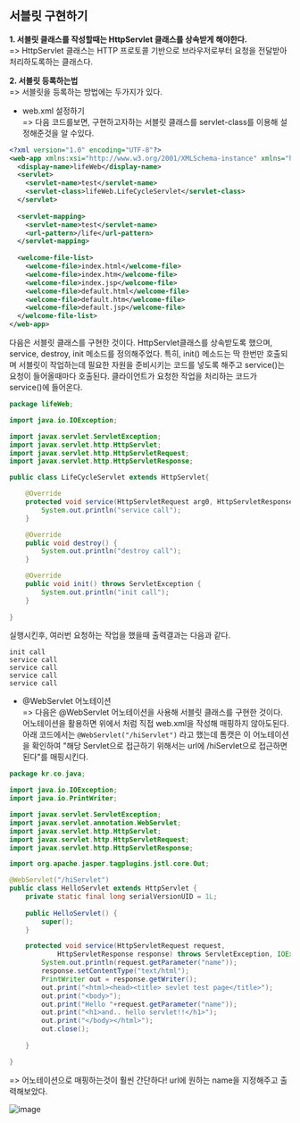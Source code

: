 ## 서블릿 구현하기
**1. 서블릿 클래스를 작성할때는 HttpServlet 클래스를 상속받게 해야한다.**  
=> HttpServlet 클래스는 HTTP 프로토콜 기반으로 브라우저로부터 요청을 전달받아 처리하도록하는 클래스다. 

**2. 서블릿 등록하는법**  
=> 서블릿을 등록하는 방법에는 두가지가 있다.  

- web.xml 설정하기  
=> 다음 코드를보면, 구현하고자하는 서블릿 클래스를 servlet-class를 이용해 설정해준것을 알 수있다. 
```xml
<?xml version="1.0" encoding="UTF-8"?>
<web-app xmlns:xsi="http://www.w3.org/2001/XMLSchema-instance" xmlns="http://java.sun.com/xml/ns/javaee" xsi:schemaLocation="http://java.sun.com/xml/ns/javaee http://java.sun.com/xml/ns/javaee/web-app_2_5.xsd" id="WebApp_ID" version="2.5">
  <display-name>lifeWeb</display-name>
  <servlet>
  	<servlet-name>test</servlet-name>
  	<servlet-class>lifeWeb.LifeCycleServlet</servlet-class> 
  </servlet>
  
  <servlet-mapping>
  	<servlet-name>test</servlet-name>
  	<url-pattern>/life</url-pattern>
  </servlet-mapping>
  
  <welcome-file-list>
    <welcome-file>index.html</welcome-file>
    <welcome-file>index.htm</welcome-file>
    <welcome-file>index.jsp</welcome-file>
    <welcome-file>default.html</welcome-file>
    <welcome-file>default.htm</welcome-file>
    <welcome-file>default.jsp</welcome-file>
  </welcome-file-list>
</web-app>
```  

다음은 서블릿 클래스를 구현한 것이다. HttpServlet클래스를 상속받도록 했으며, service, destroy, init 메소드를 정의해주었다.
특히, init() 메소드는 딱 한번만 호출되며 서블릿이 작업하는데 필요한 자원을 준비시키는 코드를 넣도록 해주고 service()는 요청이 들어올때마다 호출된다. 
클라이언트가 요청한 작업을 처리하는 코드가 service()에 들어온다. 

```java
package lifeWeb;

import java.io.IOException;

import javax.servlet.ServletException;
import javax.servlet.http.HttpServlet;
import javax.servlet.http.HttpServletRequest;
import javax.servlet.http.HttpServletResponse;

public class LifeCycleServlet extends HttpServlet{

	@Override
	protected void service(HttpServletRequest arg0, HttpServletResponse arg1) throws ServletException, IOException {
		System.out.println("service call");
	}

	@Override
	public void destroy() {
		System.out.println("destroy call");
	}

	@Override
	public void init() throws ServletException {
		System.out.println("init call");
	}
	
}
```
실행시킨후, 여러번 요청하는 작업을 했을때 출력결과는 다음과 같다. 
```
init call
service call
service call
service call
service call
```

- @WebServlet 어노테이션      
=> 다음은 @WebServlet 어노테이션을 사용해 서블릿 클래스를 구현한 것이다. 어노테이션을 활용하면 위에서 처럼 직접 web.xml을 작성해 매핑하지 않아도된다. 
아래 코드에서는 ```@WebServlet("/hiServlet")``` 라고 했는데 톰캣은 이 어노테이션을 확인하여 "해당 Servlet으로 접근하기 위해서는 url에 /hiServlet으로 접근하면 된다"를 매핑시킨다. 


```java
package kr.co.java;

import java.io.IOException;
import java.io.PrintWriter;

import javax.servlet.ServletException;
import javax.servlet.annotation.WebServlet;
import javax.servlet.http.HttpServlet;
import javax.servlet.http.HttpServletRequest;
import javax.servlet.http.HttpServletResponse;

import org.apache.jasper.tagplugins.jstl.core.Out;

@WebServlet("/hiServlet")
public class HelloServlet extends HttpServlet {
	private static final long serialVersionUID = 1L;
       
    public HelloServlet() {
        super();
    }

	protected void service(HttpServletRequest request, 
			HttpServletResponse response) throws ServletException, IOException {
		System.out.println(request.getParameter("name"));
		response.setContentType("text/html");
		PrintWriter out = response.getWriter();
		out.print("<html><head><title> sevlet test page</title>");
		out.print("<body>");
		out.print("Hello "+request.getParameter("name"));
		out.print("<h1>and.. hello servlet!!</h1>");
		out.print("</body></html>");
		out.close();
		
	}

}
```
=> 어노테이션으로 매핑하는것이 훨씬 간단하다! url에 원하는 name을 지정해주고 출력해보았다.  

![image](https://user-images.githubusercontent.com/61649201/104351828-3ed43400-5549-11eb-8e2d-8691961d1384.png)

